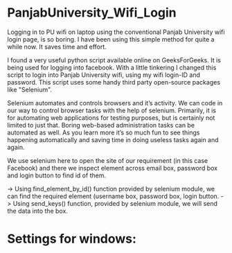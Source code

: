 # PanjabUniversity_Wifi_Login
Logging in to PU wifi on laptop using the conventional Panjab University wifi login page, is so boring. I have been using this simple method for quite a while now. It saves time and effort.

I found a very useful python script available online on GeeksForGeeks. It is being used for logging into facebook.
With a little tinkering I changed this script to login into Panjab University wifi, using my wifi login-ID and password.
This script uses some handy third party open-source packages like "Selenium".

Selenium automates and controls browsers and it’s activity. We can code in our way to control browser tasks with the help of selenium. Primarily, it is for automating web applications for testing purposes, but is certainly not limited to just that. Boring web-based administration tasks can be automated as well. As you learn more it’s so much fun to see things happening automatically and saving time in doing useless tasks again and again.

We use selenium here to open the site of our requirement (in this case Facebook) and there we inspect element across email box, password box and login button to find id of them.

-> Using find_element_by_id() function provided by selenium module, we can find the required element (username box, password box, login
button.
-> Using send_keys() function, provided by selenium module, we will send the data into the box.


# Settings for windows:
